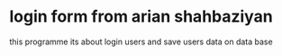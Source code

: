 # login form from arian shahbaziyan
this programme its about login users and save users data on data base 
